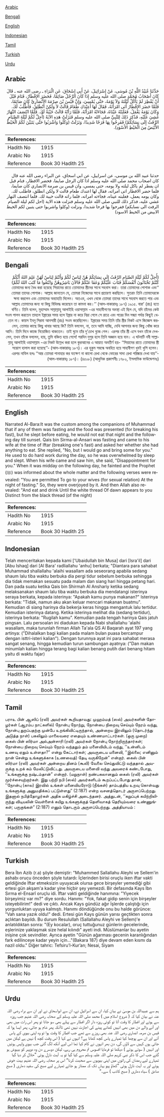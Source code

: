 [Arabic](#arabic)

[Bengali](#bengali)

[English](#english)

[Indonesian](#indonesian)

[Tamil](#tamil)

[Turkish](#turkish)

[Urdu](#urdu)

## Arabic


<div dir="rtl" lang="ar" style={{fontSize:'larger',backgroundColor:'#f8f9fa',padding:20}}>
حَدَّثَنَا عُبَيْدُ اللَّهِ بْنُ مُوسَى، عَنْ إِسْرَائِيلَ، عَنْ أَبِي إِسْحَاقَ، عَنِ الْبَرَاءِ ـ رضى الله عنه ـ قَالَ كَانَ أَصْحَابُ مُحَمَّدٍ صلى الله عليه وسلم إِذَا كَانَ الرَّجُلُ صَائِمًا، فَحَضَرَ الإِفْطَارُ، فَنَامَ قَبْلَ أَنْ يُفْطِرَ لَمْ يَأْكُلْ لَيْلَتَهُ وَلاَ يَوْمَهُ، حَتَّى يُمْسِيَ، وَإِنَّ قَيْسَ بْنَ صِرْمَةَ الأَنْصَارِيَّ كَانَ صَائِمًا، فَلَمَّا حَضَرَ الإِفْطَارُ أَتَى امْرَأَتَهُ، فَقَالَ لَهَا أَعِنْدَكِ طَعَامٌ قَالَتْ لاَ وَلَكِنْ أَنْطَلِقُ، فَأَطْلُبُ لَكَ‏.‏ وَكَانَ يَوْمَهُ يَعْمَلُ، فَغَلَبَتْهُ عَيْنَاهُ، فَجَاءَتْهُ امْرَأَتُهُ، فَلَمَّا رَأَتْهُ قَالَتْ خَيْبَةً لَكَ‏.‏ فَلَمَّا انْتَصَفَ النَّهَارُ غُشِيَ عَلَيْهِ، فَذُكِرَ ذَلِكَ لِلنَّبِيِّ صلى الله عليه وسلم فَنَزَلَتْ هَذِهِ الآيَةُ ‏(‏أُحِلَّ لَكُمْ لَيْلَةَ الصِّيَامِ الرَّفَثُ إِلَى نِسَائِكُمْ‏)‏ فَفَرِحُوا بِهَا فَرَحًا شَدِيدًا، وَنَزَلَتْ ‏(‏وَكُلُوا وَاشْرَبُوا حَتَّى يَتَبَيَّنَ لَكُمُ الْخَيْطُ الأَبْيَضُ مِنَ الْخَيْطِ الأَسْوَدِ‏)‏‏.‏
</div>
<div style={{backgroundColor:'#f8f9fa',padding:20, marginBottom: 10}}><table> <thead> <tr> <th>References:</th> <th></th> </tr> </thead> <tbody><tr><td>Hadith No</td><td>1915</td></tr><tr><td>Arabic No</td><td>1915</td></tr><tr><td>Reference</td><td>Book 30 Hadith 25</td></tr></tbody></table></div>


<div dir="rtl" lang="ar" style={{fontSize:'larger',backgroundColor:'#f8f9fa',padding:20}}>
حدثنا عبيد الله بن موسى، عن اسراييل، عن ابي اسحاق، عن البراء رضى الله عنه قال كان اصحاب محمد صلى الله عليه وسلم اذا كان الرجل صايما، فحضر الافطار، فنام قبل ان يفطر لم ياكل ليلته ولا يومه، حتى يمسي، وان قيس بن صرمة الانصاري كان صايما، فلما حضر الافطار اتى امراته، فقال لها اعندك طعام قالت لا ولكن انطلق، فاطلب لك. وكان يومه يعمل، فغلبته عيناه، فجاءته امراته، فلما راته قالت خيبة لك. فلما انتصف النهار غشي عليه، فذكر ذلك للنبي صلى الله عليه وسلم فنزلت هذه الاية (احل لكم ليلة الصيام الرفث الى نسايكم) ففرحوا بها فرحا شديدا، ونزلت (وكلوا واشربوا حتى يتبين لكم الخيط الابيض من الخيط الاسود)
</div>
<div style={{backgroundColor:'#f8f9fa',padding:20, marginBottom: 10}}><table> <thead> <tr> <th>References:</th> <th></th> </tr> </thead> <tbody><tr><td>Hadith No</td><td>1915</td></tr><tr><td>Arabic No</td><td>1915</td></tr><tr><td>Reference</td><td>Book 30 Hadith 25</td></tr></tbody></table></div>

## Bengali


<div dir="rtl" lang="bn" style={{fontSize:'larger',backgroundColor:'#f8f9fa',padding:20}}>
(أُحِلَّ لَكُمْ لَيْلَةَ الصِّيَامِ الرَّفَثُ إِلَى نِسَائِكُمْ هُنَّ لِبَاسٌ لَكُمْ وَأَنْتُمْ لِبَاسٌ لَهُنَّ عَلِمَ اللهُ أَنَّكُمْ كُنْتُمْ تَخْتَانُونَ أَنْفُسَكُمْ فَتَابَ عَلَيْكُمْ وَعَفَا عَنْكُمْ فَالآنَ بَاشِرُوهُنَّ وَابْتَغُوا مَا كَتَبَ اللهُ لَكُمْ) ‘‘তোমাদের জন্য বৈধ করা হয়েছে সিয়ামের রাতে তোমাদের স্ত্রীদের সাথে সহবাস করা। তারা তোমাদের পোশাক এবং তোমরা তাদের পোশাক। আল্লাহ জানতেন যে, তোমরা নিজেদের সাথে প্রতারণা করছিলে। সুতরাং তিনি তোমাদেরকে ক্ষমা করলেন এবং তোমাদের অব্যাহতি দিলেন। অতএব, এখন থেকে তোমরা তাদের সাথে সহবাস করতে পার এবং আল্লাহ তোমাদের জন্য যা কিছু বিধিবদ্ধ করেছেন তা কামনা কর।’’ (আল-বাকারাহ্ঃ ১৮৭) ১৯১৫. বারা’ (রাঃ) হতে বর্ণিত। তিনি বলেন, মুহাম্মাদ সাল্লাল্লাহু আলাইহি ওয়াসাল্লাম -এর সাহাবীগণের অবস্থা এই ছিল যে, যদি তাঁদের কেউ সওম পালন করতেন তাহলে ইফ্তারের সময় হলে ইফ্তার না করে নিদ্রা গেলে সে রাত্রে এবং পরের দিন সন্ধ্যা পর্যন্ত কিছুই খেতেন না। কায়স ইবনু সিরমা আনসারী (রাঃ) সওম করেছিলেন। ইফ্তারের সময় তিনি তাঁর স্ত্রীর নিকট এসে জিজ্ঞেস করলেন, তোমার কাছে কিছু খাবার আছে কি? তিনি বললেন, না, তবে আমি যাচ্ছি, দেখি আপনার জন্য কিছু খোঁজ করে আনি। তিনি দিনে কাজে নিয়োজিত থাকতেন। তাই ঘুমে তাঁর দু’চোখ বুজে গেল। এরপর তাঁর স্ত্রী এসে যখন তাঁকে দেখলেন, তখন তাঁকে বললেন, হায়, তুমি বঞ্চিত হয়ে গেলে! পরদিন দুপুর হলে তিনি অজ্ঞান হয়ে যান। এ ঘটনাটি নবী সাল্লাল্লাহু আলাইহি ওয়াসাল্লাম -এর নিকট উল্লেখ করা হলে কুরআনের এ আয়াত অবতীর্ণ হয়- ‘‘সিয়ামের রাতে তোমাদের স্ত্রী সম্ভোগ হালাল করা হয়েছে’’- (আল-বাকারাহ্ঃ ১৮৭)। এর হুকুম সম্বন্ধে অবহিত হয়ে সাহাবীগণ খুবই খুশি হলেন। এরপর নাযিল হলঃ ‘‘আর তোমরা পানাহার কর যতক্ষণ না কালো রেখা থেকে ভোরের সাদা রেখা পরিষ্কার দেখা যায়’’- (আল-বাকারাহ্ঃ ১৮৭)। (৪৫০৮) (আধুনিক প্রকাশনীঃ ১৭৮০, ইসলামিক ফাউন্ডেশনঃ)
</div>
<div style={{backgroundColor:'#f8f9fa',padding:20, marginBottom: 10}}><table> <thead> <tr> <th>References:</th> <th></th> </tr> </thead> <tbody><tr><td>Hadith No</td><td>1915</td></tr><tr><td>Arabic No</td><td>1915</td></tr><tr><td>Reference</td><td>Book 30 Hadith 25</td></tr></tbody></table></div>

## English


<div dir="ltr" lang="en" style={{fontSize:'larger',backgroundColor:'#f8f9fa',padding:20}}>
Narrated Al-Bara:It was the custom among the companions of Muhammad that if any of them was fasting and the food was presented (for breaking his fast), but he slept before eating, he would not eat that night and the following day till sunset. Qais bin Sirma-al-Ansari was fasting and came to his wife at the time of Iftar (breaking one's fast) and asked her whether she had anything to eat. She replied, "No, but I would go and bring some for you." He used to do hard work during the day, so he was overwhelmed by sleep and slept. When his wife came and saw him, she said, "Disappointment for you." When it was midday on the following day, he fainted and the Prophet (ﷺ) was informed about the whole matter and the following verses were revealed: "You are permitted To go to your wives (for sexual relation) At the night of fasting." So, they were overjoyed by it. And then Allah also revealed: "And eat and drink Until the white thread Of dawn appears to you Distinct from the black thread (of the night)
</div>
<div style={{backgroundColor:'#f8f9fa',padding:20, marginBottom: 10}}><table> <thead> <tr> <th>References:</th> <th></th> </tr> </thead> <tbody><tr><td>Hadith No</td><td>1915</td></tr><tr><td>Arabic No</td><td>1915</td></tr><tr><td>Reference</td><td>Book 30 Hadith 25</td></tr></tbody></table></div>

## Indonesian


<div dir="ltr" lang="id" style={{fontSize:'larger',backgroundColor:'#f8f9fa',padding:20}}>
Telah menceritakan kepada kami ['Ubaidullah bin Musa] dari [Isra'il] dari [Abu Ishaq] dari [Al Bara' radliallahu 'anhu] berkata; "Diantara para sahabat Muhammad shallallahu 'alaihi wasallam ada seseorang apabila sedang shaum lalu tiba waktu berbuka dia pergi tidur sebelum berbuka sehingga dia tidak memakan sesuatu pada malam dan siang hari hingga petang hari. Dan pada suatu ketika Qais bin Shirmah Al Anshariy ketika sedang melaksanakan shaum lalu tiba waktu berbuka dia mendatangi isterinya seraya berkata, kepada isterinya: "Apakah kamu punya makanan?" Isterinya berkata: "Tidak, namun aku akan keluar mencari makanan buatmu". Kemudian di siang harinya dia bekerja keras hingga mengantuk lalu tertidur. Kemudian isterinya datang. Ketika isterinya melihat dia (sedang tertidur), isterinya berkata: "Rugilah kamu". Kemudian pada tengah harinya Qais jatuh pingsan. Lalu persoalan ini diadukan kepada Nabi shallallahu 'alaihi wasallam, maka turunlah firman Allah Ta'ala QS Al Baqarah ayat 197 yang artinya: ("Dihalalkan bagi kalian pada malam bulan puasa bercampur dengan isttri-isteri kalian"). Dengan turunnya ayat ini para sahabat merasa sangat senang, hingga kemudian turun sambungan ayatnya: ("Dan makan minumlah kalian hingga terang bagi kalian benang putih dari benang hitam yaitu di waktu fajar)
</div>
<div style={{backgroundColor:'#f8f9fa',padding:20, marginBottom: 10}}><table> <thead> <tr> <th>References:</th> <th></th> </tr> </thead> <tbody><tr><td>Hadith No</td><td>1915</td></tr><tr><td>Arabic No</td><td>1915</td></tr><tr><td>Reference</td><td>Book 30 Hadith 25</td></tr></tbody></table></div>

## Tamil


<div dir="ltr" lang="ta" style={{fontSize:'larger',backgroundColor:'#f8f9fa',padding:20}}>
பராஉ பின் ஆஸிப் (ரலி) அவர்கள் கூறியதாவது: முஹம்மத் (ஸல்) அவர்களின் தோழர்கள் (ஆரம்ப நாட்களில்) நோன்பு நோற்று, நோன்பை நிறைவு செய்யும் நேரம் வந்து, நோன்பு துறப்பதற்கு முன்பே உறங்கிவிட்டிருந்தால், அன்றைய இரவிலும் (தொடர்ந்து அடுத்த நாள்) பகலிலும் மாலைவரை எதையும் உண்ணமாட்டார்கள். (ஒரு முறை) கைஸ் பின் ஸிர்மா அல்அன்சாரி (ரலி) அவர்கள் நோன்பு நோற்றிருந்தார்கள்; நோன்பை நிறைவு செய்யும் நேரம் வந்ததும் தம் மனைவியிடம் வந்து, ‘‘உன்னிடம் உணவு ஏதும் உள்ளதா?” என்று கேட்டார்கள்; அவருடைய மனைவி, ‘‘இல்லை; எனினும் நான் சென்று உங்களுக்காக (உணவைத்) தேடி வருகிறேன்” என்றார். கைஸ் பின் ஸிர்மா (ரலி) அவர்கள் அன்றைய தினம் (கூலி) வேலை செய்துவிட்டு வந்ததால் அவருக்கு உறக் கம் மேலிட்டுவிட்டது. அவருடைய மனைவி வந்து அவரைக் கண்டபோது, ‘‘உங்களுக்கு நஷ்டம்தான்” என்றார். (மறுநாள்) நண்பகலானதும் கைஸ் (ரலி) அவர்கள் மூர்ச்சையுற்றார்கள். இது பற்றி நபி (ஸல்) அவர்களிடம் கூறப்பட்டபோது தான், ‘‘நோன்பு (கால) இரவில் உங்கள் மனைவியரோடு (நீங்கள்) தாம்பத்திய உறவு கொள்வது உங்களுக்கு அனுமதிக்கப் பட்டுள்ளது” (2:187) என்ற வசனத்தொடர் அருளப்பெற்றது. இதனால் நபித்தோழர்கள் அதிக மகிழ்ச்சி அடைந்தனர். அத்துடன், ‘‘கறுப்புக் கயிற்றிலிருந்து விடியலின் வெள்ளைக் கயிறு உங்களுக்குத் தெளிவாகத் தெரியும்வரை உண்ணுங்கள்; பருகுங்கள்” (2:187) எனும் தொடரும் அருளப்பெற்றது. அத்தியாயம் :
</div>
<div style={{backgroundColor:'#f8f9fa',padding:20, marginBottom: 10}}><table> <thead> <tr> <th>References:</th> <th></th> </tr> </thead> <tbody><tr><td>Hadith No</td><td>1915</td></tr><tr><td>Arabic No</td><td>1915</td></tr><tr><td>Reference</td><td>Book 30 Hadith 25</td></tr></tbody></table></div>

## Turkish


<div dir="ltr" lang="tr" style={{fontSize:'larger',backgroundColor:'#f8f9fa',padding:20}}>
Bera İbn Azib (r.a) şöyle demiştir: "Muhammed Sallallahu Aleyhi ve Sellem'in ashabı orucu önceden şöyle tutardı: İçlerinden birisi oruçlu iken iftar vakti geldiğinde İftar etmeksizin uyuyacak olursa gece birşeyler yemediği gibi ertesi gün akşam'a kadar yine hiçbir şey yemezdi. Bir defasında Kays İbn Sırma el-Ensarî oruçlu idi. İftar vakti geldiğinde hanımına: "Yiyecek birşeyimiz var mı?" diye sordu. Hanımı: "Yok, fakat gidip senin için birşeyler isteyebilirim!" dedi ve çıktı. Ancak Kays gündüz ağır İşlerde çalıştığı için yorgunluktan uyuya kalmıştı. Hanımı döndüğünde onu bu halde görünce: "Vah sana yazık oldu!" dedi. Ertesi gün Kays günün yarısı geçtikten sonra açlıktan bayıldı. Bu durum Resulullah (Sallallahu Aleyhi ve Sellem)'e anlatıldıktan sonra: "(Ey kocalar), oruç tuttuğunuz günlerin gecelerinde, eşlerinize yaklaşmak size helal kılındı" ayeti indi. Müslümanlar bu ayetin inişine çok sevindiler. Ayrıca ayetin "Günün ağarması gecenin karanlığından fark edilinceye kadar yeyin için…"(Bakara 187) diye devam eden kısmı da nazil oldu." Diğer tahric: Tefsiru’l-Kur’an; Nesai, Siyam
</div>
<div style={{backgroundColor:'#f8f9fa',padding:20, marginBottom: 10}}><table> <thead> <tr> <th>References:</th> <th></th> </tr> </thead> <tbody><tr><td>Hadith No</td><td>1915</td></tr><tr><td>Arabic No</td><td>1915</td></tr><tr><td>Reference</td><td>Book 30 Hadith 25</td></tr></tbody></table></div>

## Urdu


<div dir="rtl" lang="ur" style={{fontSize:'larger',backgroundColor:'#f8f9fa',padding:20}}>
ہم سے عبیداللہ بن موسیٰ نے بیان کیا، ان سے اسرائیل نے، ان سے ابواسحاق نے اور ان سے براء رضی اللہ عنہ نے بیان کیا کہ ( شروع اسلام میں ) محمد صلی اللہ علیہ وسلم کے صحابہ رضی اللہ عنہم جب روزہ سے ہوتے اور افطار کا وقت آتا تو کوئی روزہ دار اگر افطار سے پہلے بھی سو جاتا تو پھر اس رات میں بھی اور آنے والے دن میں بھی انہیں کھانے پینے کی اجازت نہیں تھی تاآنکہ پھر شام ہو جاتی، پھر ایسا ہوا کہ قیس بن صرمہ انصاری رضی اللہ عنہ بھی روزے سے تھے جب افطار کا وقت ہوا تو وہ اپنی بیوی کے پاس آئے اور ان سے پوچھا کیا تمہارے پاس کچھ کھانا ہے؟ انہوں نے کہا ( اس وقت کچھ ) نہیں ہے لیکن میں جاتی ہوں کہیں سے لاؤں گی، دن بھر انہوں نے کام کیا تھا اس لیے آنکھ لگ گئی جب بیوی واپس ہوئیں اور انہیں ( سوتے ہوئے ) دیکھا تو فرمایا افسوس تم محروم ہی رہے، لیکن دوسرے دن وہ دوپہر کو بیہوش ہو گئے جب اس کا ذکر نبی کریم صلی اللہ علیہ وسلم سے کیا گیا تو یہ آیت نازل ہوئی ”حلال کر دیا گیا تمہارے لیے رمضان کی راتوں میں اپنی بیویوں سے صحبت کرنا“ اس پر صحابہ رضی اللہ عنہم بہت خوش ہوئے اور یہ آیت نازل ہوئی ”کھاؤ پیو یہاں تک کہ ممتاز ہو جائے تمہارے لیے صبح کی سفید دھاری ( صبح صادق ) سیاہ دھاری ( صبح کاذب ) سے۔“
</div>
<div style={{backgroundColor:'#f8f9fa',padding:20, marginBottom: 10}}><table> <thead> <tr> <th>References:</th> <th></th> </tr> </thead> <tbody><tr><td>Hadith No</td><td>1915</td></tr><tr><td>Arabic No</td><td>1915</td></tr><tr><td>Reference</td><td>Book 30 Hadith 25</td></tr></tbody></table></div>